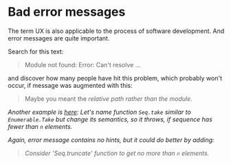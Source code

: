 # Bad error messages

The term UX is also applicable to the process of software development.
And error messages are quite important.

Search for this text:

> Module not found: Error: Can't resolve ...

and discover how many people have hit this problem, which probably won't occur, if message was augmented with this:

> Maybe you meant the <em>relative<em/> path rather than the module.
  
 
 Another example is [here](https://github.com/dotnet/fsharp/issues/9490#issue-640921496): Let's name function `Seq.take`
 similar to `Enumerable.Take` but change its semantics, so it throws, if sequence has fewer than `n` elements. 
 
 Again, error message contains no hints, but it could do better by adding:
 
 > Consider 'Seq.truncate' function to get no more than `n` elements.
